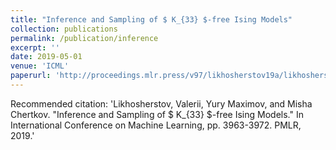 ```yaml
---
title: "Inference and Sampling of $ K_{33} $-free Ising Models"
collection: publications
permalink: /publication/inference
excerpt: ''
date: 2019-05-01
venue: 'ICML'
paperurl: 'http://proceedings.mlr.press/v97/likhosherstov19a/likhosherstov19a.pdf'
---
```


Recommended citation: 'Likhosherstov, Valerii, Yury Maximov, and Misha Chertkov. "Inference and Sampling of $ K_{33} $-free Ising Models." In International Conference on Machine Learning, pp. 3963-3972. PMLR, 2019.'
